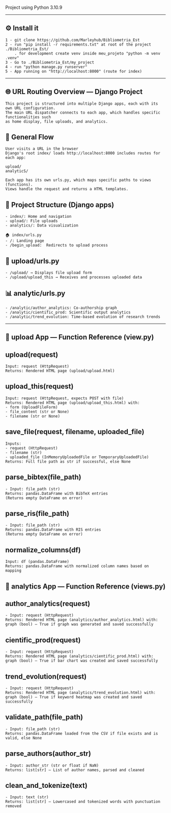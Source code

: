
Project using Python 3.10.9

***************************************************************************************************
## ⚙️ Install it

    1 - git clone https://github.com/Marleyhub/Bibliometria_Est
    2 - run "pip install -r requirements.txt" at root of the project ./Bibliometria_Est/
        . for development create venv inside meu_projeto "python -m venv .venv"
    3 - Go to ./Bibliometria_Est/my_project
    4 - run "python manage.py runserver"
    5 - App running on "http://localhost:8000" (route for index)

***************************************************************************************************

## 🌐 URL Routing Overview — Django Project

    This project is structured into multiple Django apps, each with its own URL configuration.
    The main URL dispatcher connects to each app, which handles specific functionalities such 
    as home display, file uploads, and analytics.

## 🔁 General Flow
    User visits a URL in the browser
    Django's root index/ loads http://localhost:8000 includes routes for each app:

    upload/
    analyticS/

    Each app has its own urls.py, which maps specific paths to views (functions).
    Views handle the request and returns a HTML templates.

## 📂 Project Structure (Django apps)
    - index/: Home and navigation
    - upload/: File uploads
    - analytics/: Data visualization

    🏠 index/urls.py
    - /: Landing page
    - /begin_upload:  Redirects to upload process

## 📁 upload/urls.py
    - /upload/ → Displays file upload form
    - /upload/upload_this → Receives and processes uploaded data

## 📊 analytic/urls.py
    - /analytic/author_analytics: Co-authorship graph
    - /analytic/cientific_prod: Scientific output analytics
    - /analytic/trend_evolution: Time-based evolution of research trends

**********************************************************************************************

## 📁 upload App — Function Reference (view.py)

## upload(request)
    Input: request (HttpRequest)
    Returns: Rendered HTML page (upload/upload.html)

## upload_this(request)
    Input: request (HttpRequest, expects POST with file)
    Returns: Rendered HTML page (upload/upload_this.html) with:
    - form (UploadFileForm)
    - file_content (str or None)
    - filename (str or None)

## save_file(request, filename, uploaded_file)
    Inputs:
    - request (HttpRequest)
    - filename (str)
    - uploaded_file (InMemoryUploadedFile or TemporaryUploadedFile)
    Returns: Full file path as str if successful, else None

## parse_bibtex(file_path)
    - Input: file_path (str)
    Returns: pandas.DataFrame with BibTeX entries
    (Returns empty DataFrame on error)

## parse_ris(file_path)
    - Input: file_path (str)
    Returns: pandas.DataFrame with RIS entries
    (Returns empty DataFrame on error)

## normalize_columns(df)
    Input: df (pandas.DataFrame)
    Returns: pandas.DataFrame with normalized column names based on mapping


## 📁 analytics App — Function Reference (views.py)

## author_analytics(request)
    - Input: request (HttpRequest)
    Returns: Rendered HTML page (analytics/author_analytics.html) with:
    graph (bool) — True if graph was generated and saved successfully

## cientific_prod(request)
    - Input: request (HttpRequest)
    Returns: Rendered HTML page (analytics/cientific_prod.html) with:
    graph (bool) — True if bar chart was created and saved successfully

## trend_evolution(request)
    - Input: request (HttpRequest)
    Returns: Rendered HTML page (analytics/trend_evolution.html) with:
    graph (bool) — True if keyword heatmap was created and saved successfully

## validate_path(file_path)
    - Input: file_path (str)
    Returns: pandas.DataFrame loaded from the CSV if file exists and is valid, else None

## parse_authors(author_str)
    - Input: author_str (str or float if NaN)
    Returns: list[str] — List of author names, parsed and cleaned

## clean_and_tokenize(text)
    - Input: text (str)
    Returns: list[str] — Lowercased and tokenized words with punctuation removed




